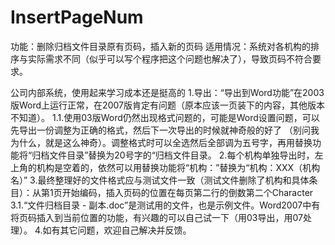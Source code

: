 # InsertPageNum
功能：删除归档文件目录原有页码，插入新的页码
适用情况：系统对各机构的排序与实际需求不同（似乎可以写个程序把这个问题也解决了），导致页码不符合要求。

公司内部系统，使用起来学习成本还是挺高的
1.导出：“导出到Word功能”在2003版Word上运行正常，在2007版肯定有问题（原本应该一页装下的内容，其他版本不知道）。
    1.1.使用03版Word仍然出现格式问题的，可能是Word设置问题，可以先导出一份调整为正确的格式，然后下一次导出的时候就神奇般的好了
    （别问我为什么，就是这么神奇）。调整格式时可以全选然后全部调为五号字，再用替换功能将“归档文件目录”替换为20号字的“归档文件目录。
2.每个机构单独导出时，左上角的机构是空着的，依然可以用替换功能将“机构：”替换为“机构：XXX（机构名）”
3.最终整理好的文件格式应与测试文件一致（测试文件删除了机构和具体条目）：从第1页开始编码，插入页码的位置在每页第二行的倒数第二个Character
    3.1.“文件归档目录 - 副本.doc”是测试用的文件，也是示例文件。Word2007中有将页码插入到当前位置的功能，有兴趣的可以自己试一下（用03导出，用07处理）。
4.如有其它问题，欢迎自己解决并反馈。
